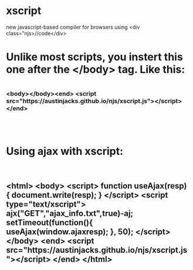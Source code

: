 # xscript
new javascript-based compiler for browsers using &lt;div class="njs>//code&lt;/div>

<h1>Unlike most scripts, you instert this one after the &#60;/body&#62; tag. Like this:<h1>
<h3>&#60;body&#62;&#60;/body&#62;&lt;end&gt;
&lt;script src=&quot;https://austinjacks.github.io/njs/xscript.js&quot;&gt;&lt;/script&gt;
&lt;/end&gt;</h3>
<br>
<br>
<h1>Using ajax with xscript:</h1>
<br>
<h2>
&lt;html&gt;
&lt;body&gt;
&lt;script&gt;
function useAjax(resp) {
	document.write(resp);
}
&lt;/script&gt;
&lt;script type=&quot;text/xscript&quot;&gt;
ajx(&quot;GET&quot;,&quot;ajax_info.txt&quot;,true)-aj;
setTimeout(function(){ useAjax(window.ajaxresp); }, 50);
&lt;/script&gt;
&lt;/body&gt;
&lt;end&gt;
&lt;script src=&quot;https://austinjacks.github.io/njs/xscript.js&quot;&gt;&lt;/script&gt;
&lt;/end&gt;
&lt;/html&gt;
<h2>
